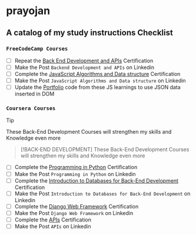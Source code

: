 # prayojan
## A catalog of my study instructions Checklist

### `FreeCodeCamp Courses`

- [ ] Repeat the [Back End Development and APIs](https://www.freecodecamp.org/learn/back-end-development-and-apis/) Certification
- [ ] Make the Post `Backend Development and APIs` on Linkedin
- [ ] Complete the [JavaScript Algorithms and Data structure](https://www.freecodecamp.org/learn/javascript-algorithms-and-data-structures-v8/) Certification
- [ ] Make the Post `JavaScript Algorithms and Data structure` on Linkedin
- [ ] Update the [Portfolio](https://satyasaadhika.github.io/) code from these JS learnings to use JSON data inserted in DOM 

### `Coursera Courses`

> [!TIP]
> These Back-End Development Courses will strengthen my skills and Knowledge even more

> [!BACK-END DEVELOPMENT]
> These Back-End Development Courses will strengthen my skills and Knowledge even more

- [ ] Complete the [Programming in Python](https://www.coursera.org/learn/programming-in-python/home/week/2) Certification
- [ ] Make the Post `Programming in Python` on Linkedin
- [ ] Complete the [Introduction to Databases for Back-End Development](https://www.coursera.org/learn/intro-to-databases-back-end-development/home/week/1) Certification
- [ ] Make the Post `Introduction to Databases for Back-End Development` on Linkedin
- [ ] Complete the [Django Web Framework](https://www.coursera.org/learn/django-web-framework/home/week/1) Certification
- [ ] Make the Post `Django Web Framework` on Linkedin
- [ ] Complete the [APIs](https://www.coursera.org/learn/apis/home/week/1) Certification
- [ ] Make the Post `APIs` on Linkedin      
